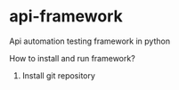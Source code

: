 # api-framework

Api automation testing framework in python

How to install and run framework?

1) Install git repository
